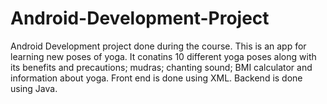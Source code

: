 # Android-Development-Project
Android Development project done during the course.
This is an app for learning new poses of yoga. 
It conatins 10 different yoga poses along with its benefits and precautions; mudras; chanting sound; BMI calculator and information about yoga.
Front end is done using XML. 
Backend is done using Java.
